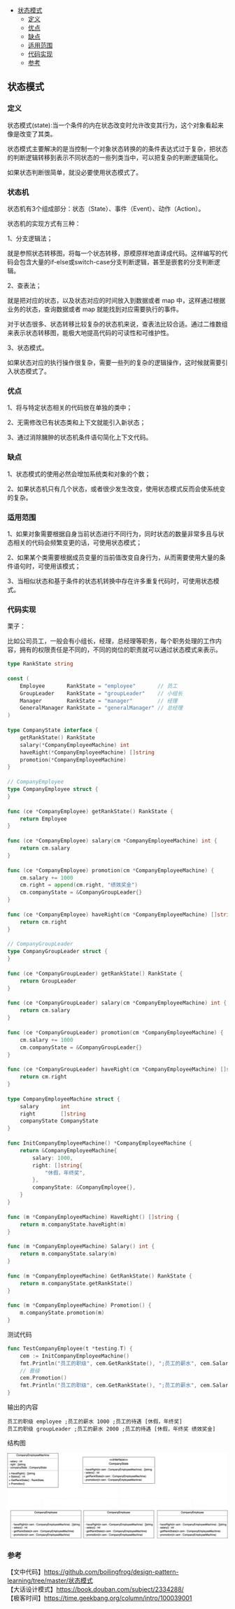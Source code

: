 <!-- START doctoc generated TOC please keep comment here to allow auto update -->
<!-- DON'T EDIT THIS SECTION, INSTEAD RE-RUN doctoc TO UPDATE -->

- [状态模式](#%E7%8A%B6%E6%80%81%E6%A8%A1%E5%BC%8F)
  - [定义](#%E5%AE%9A%E4%B9%89)
  - [优点](#%E4%BC%98%E7%82%B9)
  - [缺点](#%E7%BC%BA%E7%82%B9)
  - [适用范围](#%E9%80%82%E7%94%A8%E8%8C%83%E5%9B%B4)
  - [代码实现](#%E4%BB%A3%E7%A0%81%E5%AE%9E%E7%8E%B0)
  - [参考](#%E5%8F%82%E8%80%83)

<!-- END doctoc generated TOC please keep comment here to allow auto update -->

## 状态模式

### 定义

状态模式(state):当一个条件的内在状态改变时允许改变其行为，这个对象看起来像是改变了其类。   

状态模式主要解决的是当控制一个对象状态转换的的条件表达式过于复杂，把状态的判断逻辑转移到表示不同状态的一些列类当中，可以把复杂的判断逻辑简化。   

如果状态判断很简单，就没必要使用状态模式了。   

### 状态机

状态机有3个组成部分：状态（State）、事件（Event）、动作（Action）。  

状态机的实现方式有三种：  

1、分支逻辑法； 

就是参照状态转移图，将每一个状态转移，原模原样地直译成代码。这样编写的代码会包含大量的if-else或switch-case分支判断逻辑，甚至是嵌套的分支判断逻辑。  

2、查表法；  

就是把对应的状态，以及状态对应的时间放入到数据或者 map 中，这样通过根据业务的状态，查询数据或者 map 就能找到对应需要执行的事件。   

对于状态很多、状态转移比较复杂的状态机来说，查表法比较合适。通过二维数组来表示状态转移图，能极大地提高代码的可读性和可维护性。  

3、状态模式。  

如果状态对应的执行操作很复杂，需要一些列的复杂的逻辑操作，这时候就需要引入状态模式了。  

### 优点

1、将与特定状态相关的代码放在单独的类中；  

2、无需修改已有状态类和上下文就能引入新状态；  

3、通过消除臃肿的状态机条件语句简化上下文代码。   

### 缺点

1、状态模式的使用必然会增加系统类和对象的个数；  

2、如果状态机只有几个状态，或者很少发生改变，使用状态模式反而会使系统变的复杂。   

### 适用范围

1、如果对象需要根据自身当前状态进行不同行为，同时状态的数量非常多且与状态相关的代码会频繁变更的话，可使用状态模式；  

2、如果某个类需要根据成员变量的当前值改变自身行为，从而需要使用大量的条件语句时，可使用该模式；  

3、当相似状态和基于条件的状态机转换中存在许多重复代码时，可使用状态模式。    

### 代码实现

栗子：  

比如公司员工，一般会有小组长，经理，总经理等职务，每个职务处理的工作内容，拥有的权限责任是不同的，不同的岗位的职责就可以通过状态模式来表示。   

```go
type RankState string

const (
	Employee       RankState = "employee"       // 员工
	GroupLeader    RankState = "groupLeader"    // 小组长
	Manager        RankState = "manager"        // 经理
	GeneralManager RankState = "generalManager" // 总经理
)

type CompanyState interface {
	getRankState() RankState
	salary(*CompanyEmployeeMachine) int
	haveRight(*CompanyEmployeeMachine) []string
	promotion(*CompanyEmployeeMachine)
}

// CompanyEmployee
type CompanyEmployee struct {
}

func (ce *CompanyEmployee) getRankState() RankState {
	return Employee
}

func (ce *CompanyEmployee) salary(cm *CompanyEmployeeMachine) int {
	return cm.salary
}

func (ce *CompanyEmployee) promotion(cm *CompanyEmployeeMachine) {
	cm.salary += 1000
	cm.right = append(cm.right, "绩效奖金")
	cm.companyState = &CompanyGroupLeader{}
}

func (ce *CompanyEmployee) haveRight(cm *CompanyEmployeeMachine) []string {
	return cm.right
}

// CompanyGroupLeader
type CompanyGroupLeader struct {
}

func (ce *CompanyGroupLeader) getRankState() RankState {
	return GroupLeader
}

func (ce *CompanyGroupLeader) salary(cm *CompanyEmployeeMachine) int {
	return cm.salary
}

func (ce *CompanyGroupLeader) promotion(cm *CompanyEmployeeMachine) {
	cm.salary += 1000
	cm.companyState = &CompanyGroupLeader{}
}

func (ce *CompanyGroupLeader) haveRight(cm *CompanyEmployeeMachine) []string {
	return cm.right
}

type CompanyEmployeeMachine struct {
	salary       int
	right        []string
	companyState CompanyState
}

func InitCompanyEmployeeMachine() *CompanyEmployeeMachine {
	return &CompanyEmployeeMachine{
		salary: 1000,
		right: []string{
			"休假，年终奖",
		},
		companyState: &CompanyEmployee{},
	}
}

func (m *CompanyEmployeeMachine) HaveRight() []string {
	return m.companyState.haveRight(m)
}

func (m *CompanyEmployeeMachine) Salary() int {
	return m.companyState.salary(m)
}

func (m *CompanyEmployeeMachine) GetRankState() RankState {
	return m.companyState.getRankState()
}

func (m *CompanyEmployeeMachine) Promotion() {
	m.companyState.promotion(m)
}
```

测试代码  

```go
func TestCompanyEmployee(t *testing.T) {
	cem := InitCompanyEmployeeMachine()
	fmt.Println("员工的职级", cem.GetRankState(), ";员工的薪水", cem.Salary(), ";员工的待遇", cem.HaveRight())
	// 晋级
	cem.Promotion()
	fmt.Println("员工的职级", cem.GetRankState(), ";员工的薪水", cem.Salary(), ";员工的待遇", cem.HaveRight())
}
```

输出的内容  

```
员工的职级 employee ;员工的薪水 1000 ;员工的待遇 [休假，年终奖]
员工的职级 groupLeader ;员工的薪水 2000 ;员工的待遇 [休假，年终奖 绩效奖金]
```

结构图  

<img src="/img/pattern-state.png" alt="state" />

### 参考

【文中代码】https://github.com/boilingfrog/design-pattern-learning/tree/master/状态模式    
【大话设计模式】https://book.douban.com/subject/2334288/  
【极客时间】https://time.geekbang.org/column/intro/100039001   